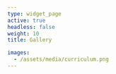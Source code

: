```yaml
---
type: widget_page
active: true
headless: false
weight: 10
title: Gallery

images:
  - /assets/media/curriculum.png
---
```

